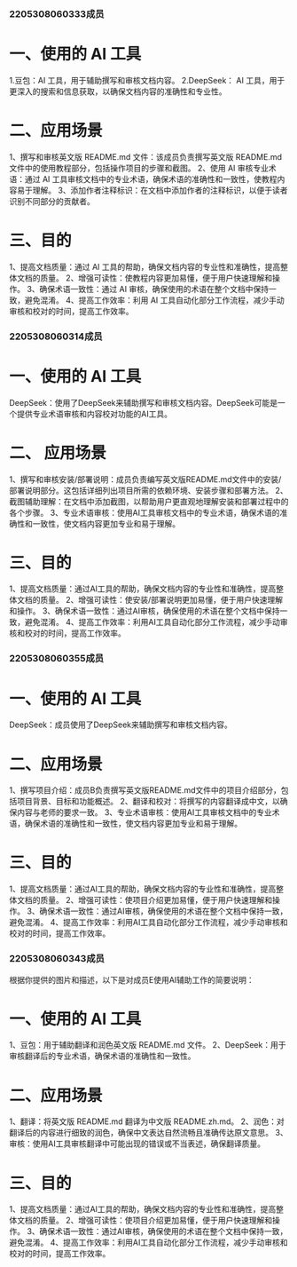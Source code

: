 ### 2205308060333成员
# 一、使用的 AI 工具
1.豆包：AI 工具，用于辅助撰写和审核文档内容。
2.DeepSeek： AI 工具，用于更深入的搜索和信息获取，以确保文档内容的准确性和专业性。

# 二、应用场景
1、撰写和审核英文版 README.md 文件：该成员负责撰写英文版 README.md 文件中的使用教程部分，包括操作项目的步骤和截图。
2、使用 AI 审核专业术语：通过 AI 工具审核文档中的专业术语，确保术语的准确性和一致性，使教程内容易于理解。
3、添加作者注释标识：在文档中添加作者的注释标识，以便于读者识别不同部分的贡献者。

# 三、目的
1、提高文档质量：通过 AI 工具的帮助，确保文档内容的专业性和准确性，提高整体文档的质量。
2、增强可读性：使教程内容更加易懂，便于用户快速理解和操作。
3、确保术语一致性：通过 AI 审核，确保使用的术语在整个文档中保持一致，避免混淆。
4、提高工作效率：利用 AI 工具自动化部分工作流程，减少手动审核和校对的时间，提高工作效率。


### 2205308060314成员
# 一、使用的 AI 工具
DeepSeek：使用了DeepSeek来辅助撰写和审核文档内容。DeepSeek可能是一个提供专业术语审核和内容校对功能的AI工具。

# 二、 应用场景
1、撰写和审核安装/部署说明：成员负责编写英文版README.md文件中的安装/部署说明部分。这包括详细列出项目所需的依赖环境、安装步骤和部署方法。
2、截图辅助理解：在文档中添加截图，以帮助用户更直观地理解安装和部署过程中的各个步骤。
3、专业术语审核：使用AI工具审核文档中的专业术语，确保术语的准确性和一致性，使文档内容更加专业和易于理解。

# 三、目的
1、提高文档质量：通过AI工具的帮助，确保文档内容的专业性和准确性，提高整体文档的质量。
2、增强可读性：使安装/部署说明更加易懂，便于用户快速理解和操作。
3、确保术语一致性：通过AI审核，确保使用的术语在整个文档中保持一致，避免混淆。
4、提高工作效率：利用AI工具自动化部分工作流程，减少手动审核和校对的时间，提高工作效率。


### 2205308060355成员
# 一、使用的 AI 工具
DeepSeek：成员使用了DeepSeek来辅助撰写和审核文档内容。

# 二、应用场景
1、撰写项目介绍：成员B负责撰写英文版README.md文件中的项目介绍部分，包括项目背景、目标和功能概述。
2、翻译和校对：将撰写的内容翻译成中文，以确保内容与老师的要求一致。
3、专业术语审核：使用AI工具审核文档中的专业术语，确保术语的准确性和一致性，使文档内容更加专业和易于理解。

# 三、目的
1、提高文档质量：通过AI工具的帮助，确保文档内容的专业性和准确性，提高整体文档的质量。
2、增强可读性：使项目介绍更加易懂，便于用户快速理解和操作。
3、确保术语一致性：通过AI审核，确保使用的术语在整个文档中保持一致，避免混淆。
4、提高工作效率：利用AI工具自动化部分工作流程，减少手动审核和校对的时间，提高工作效率。


### 2205308060343成员
根据你提供的图片和描述，以下是对成员E使用AI辅助工作的简要说明：

# 一、使用的 AI 工具
1、豆包：用于辅助翻译和润色英文版 README.md 文件。
2、DeepSeek：用于审核翻译后的专业术语，确保术语的准确性和一致性。

# 二、应用场景
1、翻译：将英文版 README.md 翻译为中文版 README.zh.md。
2、润色：对翻译后的内容进行细致的润色，确保中文表达自然流畅且准确传达原文意思。
3、审核：使用AI工具审核翻译中可能出现的错误或不当表述，确保翻译质量。

# 三、目的
1、提高文档质量：通过AI工具的帮助，确保文档内容的专业性和准确性，提高整体文档的质量。
2、增强可读性：使项目介绍更加易懂，便于用户快速理解和操作。
3、确保术语一致性：通过AI审核，确保使用的术语在整个文档中保持一致，避免混淆。
4、提高工作效率：利用AI工具自动化部分工作流程，减少手动审核和校对的时间，提高工作效率。

